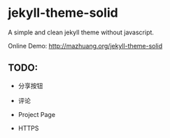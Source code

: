 jekyll-theme-solid
=================

A simple and clean jekyll theme without javascript.

Online Demo: <http://mazhuang.org/jekyll-theme-solid>

## TODO:

* 分享按钮

* 评论

* Project Page

* HTTPS
